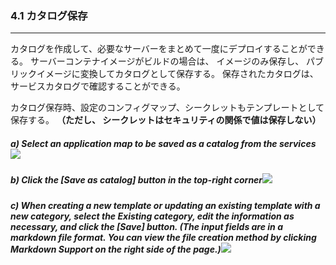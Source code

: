 ### 4.1 カタログ保存

---

カタログを作成して、必要なサーバーをまとめて一度にデプロイすることができる。 サーバーコンテナイメージがビルドの場合は、 イメージのみ保存し、 パブリックイメージに変換してカタログとして保存する。 保存されたカタログは、 サービスカタログで確認することができる。


カタログ保存時、設定のコンフィグマップ、シークレットもテンプレートとして保存する。 **（ただし、 シークレットはセキュリティの関係で値は保存しない）**


##### a\) Select an application map to be saved as a catalog from the services![](/assets/EN/2.5/4.1_1.png)

##### b\) Click the [Save as catalog] button in the top-right corner![](/assets/EN/2.5/4.1_2.png)

##### c\) When creating a new template or updating an existing template with a new category, select the Existing category, edit the information as necessary, and click the [Save] button. \(The input fields are in a markdown file format. You can view the file creation method by clicking Markdown Support on the right side of the page.\)![](/assets/EN/2.5/4.1_3.png)



